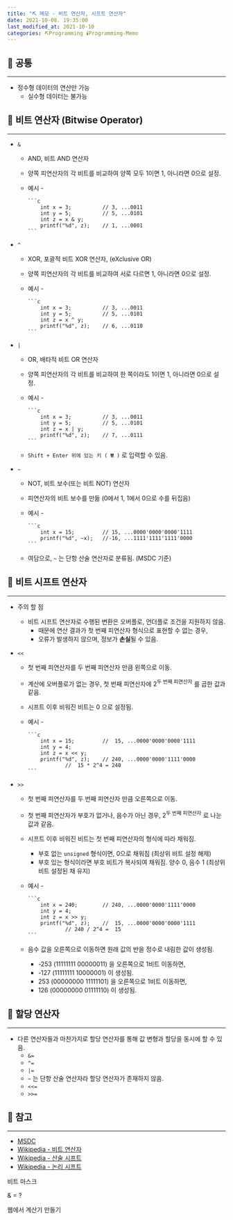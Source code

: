```yaml
---
title: "⛏️ 메모 - 비트 연산자, 시프트 연산자"
date: 2021-10-08. 19:35:00
last_modified_at: 2021-10-10
categories: ⛏️Programming 🕯️Programming-Memo
---
```


## 💎 공통

---

- 정수형 데이터의 연산만 가능
  - 실수형 데이터는 불가능

## 💎 비트 연산자 (Bitwise Operator)

---

- `&`
  - AND, 비트 AND 연산자
  - 양쪽 피연산자의 각 비트를 비교하여 양쪽 모두 1이면 1, 아니라면 0으로 설정.
  - 예시
        -

        ```c
            int x = 3;          // 3, ...0011
            int y = 5;          // 5, ...0101
            int z = x & y;
            printf("%d", z);    // 1, ...0001
        ```

- `^`
  - XOR, 포괄적 비트 XOR 연산자, (eXclusive OR)
  - 양쪽 피연산자의 각 비트를 비교하여 서로 다르면 1, 아니라면 0으로 설정.
  - 예시
        -

        ```c
            int x = 3;          // 3, ...0011
            int y = 5;          // 5, ...0101
            int z = x ^ y;
            printf("%d", z);    // 6, ...0110
        ```

- `|`
  - OR, 배타적 비트 OR 연산자
  - 양쪽 피연산자의 각 비트를 비교하여 한 쪽이라도 1이면 1, 아니라면 0으로 설정.
  - 예시
        -

        ```c
            int x = 3;          // 3, ...0011
            int y = 5;          // 5, ...0101
            int z = x | y;
            printf("%d", z);    // 7, ...0111
        ```
  - `Shift + Enter 위에 있는 키 ( ₩ )` 로 입력할 수 있음.

- `~`
  - NOT, 비트 보수(또는 비트 NOT) 연산자
  - 피연산자의 비트 보수를 만듦 (0에서 1, 1에서 0으로 수를 뒤집음)
  - 예시
        -

        ```c
            int x = 15;         // 15, ...0000'0000'0000'1111
            printf("%d", ~x);   //-16, ...1111'1111'1111'0000
        ```
  - 여담으로, `~` 는 단항 산술 연산자로 분류됨. (MSDC 기준)

## 💎 비트 시프트 연산자

---

- 주의 할 점
  - 비트 시프트 연산자로 수행된 변환은 오버플로, 언더플로 조건을 지원하지 않음.
    - 때문에 연산 결과가 첫 번째 피연산자 형식으로 표현할 수 없는 경우,
    - 오류가 발생하지 않으며, 정보가 **손실**될 수 있음.

- `<<`
  - 첫 번째 피연산자를 두 번째 피연산자 만큼 왼쪽으로 이동.
  - 계산에 오버플로가 없는 경우, 첫 번째 피연산자에 2<sup>두 번째 피연산자</sup> 를 곱한 값과 같음.
  - 시프트 이후 비워진 비트는 0 으로 설정됨.
  - 예시
        -

        ```c
            int x = 15;         //  15, ...0000'0000'0000'1111
            int y = 4;
            int z = x << y;
            printf("%d", z);    // 240, ...0000'0000'1111'0000
                    //  15 * 2^4 = 240
        ```  

- `>>`
  - 첫 번째 피연산자를 두 번째 피연산자 만큼 오른쪽으로 이동.
  - 첫 번째 피연산자가 부호가 없거나, 음수가 아닌 경우, 2<sup>두 번째 피연산자</sup> 로 나눈 값과 같음.
  - 시프트 이후 비워진 비트는 첫 번째 피연산자의 형식에 따라 채워짐.
    - 부호 없는 `unsigned` 형식이면, 0으로 채워짐 (최상위 비트 설정 해제)
    - 부호 있는 형식이라면 부호 비트가 복사되여 채워짐. 양수 0, 음수 1 (최상위 비트 설정된 채 유지)
  - 예시
        -

        ```c
            int x = 240;        // 240, ...0000'0000'1111'0000
            int y = 4;
            int z = x >> y;
            printf("%d", z);    //  15, ...0000'0000'0000'1111
                    // 240 / 2^4 =  15
        ```  
  - 음수 값을 오른쪽으로 이동하면 원래 값의 반을 정수로 내림한 값이 생성됨.
    - -253 (11111111 00000011) 을 오른쪽으로 1비트 이동하면,
    - -127 (11111111 10000001) 이 생성됨.
    - 253 (00000000 11111101) 을 오른쪽으로 1비트 이동하면,
    - 126 (00000000 01111110) 이 생성됨.

## 💎 할당 연산자

---

- 다른 연산자들과 마찬가지로 할당 연산자를 통해 값 변형과 할당을 동시에 할 수 있음.
  - `&=`
  - `^=`
  - `|=`
  - `~` 는 단항 산술 연산자라 할당 연산자가 존재하지 않음.
  - `<<=`
  - `>>=`

## 💎 참고

---

- [MSDC](https://docs.microsoft.com/ko-kr/cpp/c-language/c-bitwise-operators?view=msvc-160)
- [Wikipedia - 비트 연산자](https://ko.wikipedia.org/wiki/%EB%B9%84%ED%8A%B8_%EC%97%B0%EC%82%B0)
- [Wikipedia - 산술 시프트](https://ko.wikipedia.org/wiki/%EC%82%B0%EC%88%A0_%EC%8B%9C%ED%94%84%ED%8A%B8)
- [Wikipedia - 논리 시프트](https://ko.wikipedia.org/wiki/%EB%85%BC%EB%A6%AC_%EC%8B%9C%ED%94%84%ED%8A%B8)

비트 마스크

& = ?

웹에서 계산기 만들기
